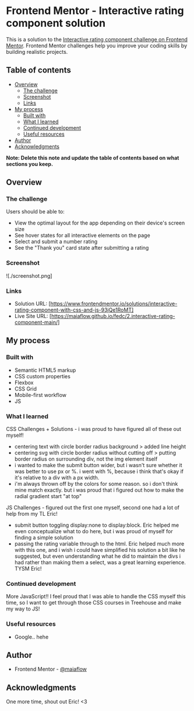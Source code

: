 # Frontend Mentor - Interactive rating component solution

This is a solution to the [Interactive rating component challenge on Frontend Mentor](https://www.frontendmentor.io/challenges/interactive-rating-component-koxpeBUmI). Frontend Mentor challenges help you improve your coding skills by building realistic projects. 

## Table of contents

- [Overview](#overview)
  - [The challenge](#the-challenge)
  - [Screenshot](#screenshot)
  - [Links](#links)
- [My process](#my-process)
  - [Built with](#built-with)
  - [What I learned](#what-i-learned)
  - [Continued development](#continued-development)
  - [Useful resources](#useful-resources)
- [Author](#author)
- [Acknowledgments](#acknowledgments)

**Note: Delete this note and update the table of contents based on what sections you keep.**

## Overview

### The challenge

Users should be able to:

- View the optimal layout for the app depending on their device's screen size
- See hover states for all interactive elements on the page
- Select and submit a number rating
- See the "Thank you" card state after submitting a rating

### Screenshot

![./screenshot.png]

### Links

- Solution URL: [https://www.frontendmentor.io/solutions/interactive-rating-component-with-css-and-js-93jQe1RoMT]
- Live Site URL: [https://maiaflow.github.io/fedc/2.interactive-rating-component-main/]

## My process

### Built with

- Semantic HTML5 markup
- CSS custom properties
- Flexbox
- CSS Grid
- Mobile-first workflow
- JS

### What I learned

CSS Challenges + Solutions - i was proud to have figured all of these out myself!
- centering text with circle border radius background > added line height
- centering svg with circle border radius without cutting off > putting border radius on surrounding div, not the img element itself
- i wanted to make the submit button wider, but i wasn't sure whether it was better to use px or %. i went with %, because i think that's okay if it's relative to a div with a px width.
- i'm always thrown off by the colors for some reason. so i don't think mine match exactly. but i was proud that i figured out how to make the radial gradient start "at top"

JS Challenges - figured out the first one myself, second one had a lot of help from my TL Eric!
- submit button toggling display:none to display:block. Eric helped me even conceptualize what to do here, but i was proud of myself for finding a simple solution
- passing the rating variable through to the html. Eric helped much more with this one, and i wish i could have simplified his solution a bit like he suggested, but even understanding what he did to maintain the divs i had rather than making them a select, was a great learning experience. TYSM Eric!

### Continued development

More JavaScript!! I feel proud that I was able to handle the CSS myself this time, so I want to get through those CSS courses in Treehouse and make my way to JS!

### Useful resources

- Google.. hehe

## Author

- Frontend Mentor - [@maiaflow](https://www.frontendmentor.io/profile/maiaflow)

## Acknowledgments

One more time, shout out Eric! <3